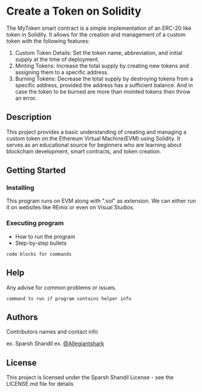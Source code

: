 # Create a Token on Solidity

The MyToken smart contract is a simple implementation of an ERC-20 like token in Solidity. 
It allows for the creation and management of a custom token with the following features:

1. Custom Token Details: Set the token name, abbreviation, and initial supply at the time of deployment.
2. Minting Tokens: Increase the total supply by creating new tokens and assigning them to a specific address.
3. Burning Tokens: Decrease the total supply by destroying tokens from a specific address, provided the address 
   has a sufficient balance. And in case the token to be burned are more than mointed tokens then throw an error.

## Description

This project provides a basic understanding of creating and managing a custom token on the Ethereum Virtual Machine(EVM) using Solidity. It serves as an educational source for beginners who are learning about blockchain development, smart contracts, and token creation.

## Getting Started

### Installing

This program runs on EVM along with ".sol" as extension. We can either run it on websites like REmix or even on Visual Studios.

### Executing program

* How to run the program
* Step-by-step bullets
```
code blocks for commands
```

## Help

Any advise for common problems or issues.
```
command to run if program contains helper info
```

## Authors

Contributors names and contact info

ex. Sparsh Shandil 
ex. [@Allegiantshark](https://linktr.ee/allegiantshark)


## License

This project is licensed under the Sparsh Shandil License - see the LICENSE.md file for details
